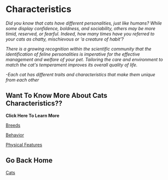 # Characteristics 

_Did you know that cats have different personalities, just like humans?
While some display confidence, boldness, and sociability, others may be more timid, reserved, or fearful. Indeed, how many times have you referred to your cats as chatty, mischievous or ‘a creature of habit’?_

_There is a growing recognition within the scientific community that the identification of feline personalities is imperative for the effective management and welfare of your pet. Tailoring the care and environment to match the cat's temperament improves its overall quality of life._

_-Each cat has different traits and characteristics that make them unique from each other_

## Want To Know More About Cats Characteristics??
**Click Here To Learn More**

[Breeds](breeds.md)

[Behavior](behavior/behavior.md)

[Physical Features](features.md)

## Go Back Home 

[Cats](../cats.md)
